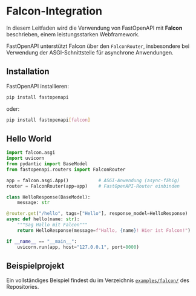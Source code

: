 # Falcon-Integration

In diesem Leitfaden wird die Verwendung von FastOpenAPI mit **Falcon** beschrieben, einem leistungsstarken Webframework.

FastOpenAPI unterstützt Falcon über den `FalconRouter`, insbesondere bei Verwendung der ASGI-Schnittstelle für asynchrone Anwendungen.

## Installation

FastOpenAPI installieren:

```bash
pip install fastopenapi
```
oder:

```bash
pip install fastopenapi[falcon]
```

## Hello World

```python
import falcon.asgi
import uvicorn
from pydantic import BaseModel
from fastopenapi.routers import FalconRouter

app = falcon.asgi.App()           # ASGI-Anwendung (async-fähig)
router = FalconRouter(app=app)    # FastOpenAPI-Router einbinden

class HelloResponse(BaseModel):
    message: str

@router.get("/hello", tags=["Hello"], response_model=HelloResponse)
async def hello(name: str):
    """Sag Hallo mit Falcon"""
    return HelloResponse(message=f"Hallo, {name}! Hier ist Falcon!")

if __name__ == "__main__":
    uvicorn.run(app, host="127.0.0.1", port=8000)
```

## Beispielprojekt

Ein vollständiges Beispiel findest du im Verzeichnis [`examples/falcon/`](https://github.com/mr-fatalyst/fastopenapi/tree/master/examples/falcon) des Repositories.
